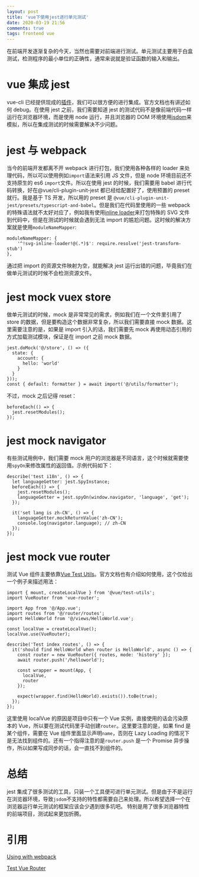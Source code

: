 ```yaml
---
layout: post
title: 'vue下使用jest进行单元测试'
date: 2020-03-19 21:56
comments: true
tags: frontend vue
---
```


在前端开发逐渐复杂的今天，当然也需要对前端进行测试。单元测试主要用于白盒测试，检测程序的最小单位的正确性，通常来说就是验证函数的输入和输出。

# vue 集成 jest

vue-cli 已经提供现成的[插件](https://cli.vuejs.org/core-plugins/unit-jest.html)，我们可以很方便的进行集成。官方文档也有讲述如何 debug。在使用 jest 之前，我们需要知道 jest 的测试代码不是像前端代码一样运行在浏览器环境，而是使用 node 运行，并且浏览器的 DOM 环境使用[jsdom](https://github.com/jsdom/jsdom)来模拟，所以在集成测试的时候需要解决不少问题。

# jest 与 webpack

当今的前端开发都离不开 webpack 进行打包，我们使用各种各样的 loader 来处理代码，所以可以使用例如`import`语法来引用 JS 文件，但是 node 环境目前还不支持原生的 es6 `import`文件。所以在使用 jest 的时候，我们需要用 babel 进行代码转换，好在@vue/cli-plugin-unit-jest 都已经给配置好了，使用预置的 preset 就行。我是基于 TS 开发，所以用的 preset 是 `@vue/cli-plugin-unit-jest/presets/typescript-and-babel`。但是我们在代码里使用的一些 webpack 的特殊语法就不太好对应了，例如我有使用[inline loader](https://webpack.js.org/concepts/loaders/#inline)来打包特殊的 SVG 文件到代码中，但是在测试的时候就会遇到无法 import 的尴尬问题。这时候的解决方案就是使用`moduleNameMapper`:

    moduleNameMapper: {
        '^!svg-inline-loader!@(.*)$': require.resolve('jest-transform-stub')
    },

通过把 import 的资源文件映射为空，就能解决 jest 运行出错的问题，毕竟我们在做单元测试的时候不会检测资源文件。

# jest mock vuex store

做单元测试的时候，mock 是非常常见的需求，例如我们在一个文件里引用了 store 的数据，但是要构造这个数据非常复杂，所以我们需要直接 mock 数据。这里需要注意的是，如果是 import 引入的话，我们需要先 mock 再使用动态引用的方式加载测试模块，保证是在 import 之前 mock 数据。

    jest.doMock('@/store', () => ({
      state: {
        account: {
          hello: 'world'
        }
      }
    }));
    const { default: formatter } = await import('@/utils/formatter');

不过，mock 之后记得 reset：

    beforeEach(() => {
      jest.resetModules();
    });

# jest mock navigator

有些测试用例中，我们需要 mock 用户的浏览器是不同语言，这个时候就需要使用`spyOn`来修改属性的返回值。示例代码如下：

    describe('test i18n', () => {
      let languageGetter: jest.SpyInstance;
      beforeEach(() => {
        jest.resetModules();
        languageGetter = jest.spyOn(window.navigator, 'language', 'get');
      });

      it('set lang is zh-CN', () => {
        languageGetter.mockReturnValue('zh-CN');
        console.log(navigator.language); // zh-CN
      });
    });

# jest mock vue router

测试 Vue 组件主要依靠[Vue Test Utils](https://vue-test-utils.vuejs.org/)。官方文档也有介绍如何使用，这个仅给出一个例子来描述用法：

    import { mount, createLocalVue } from '@vue/test-utils';
    import VueRouter from 'vue-router';

    import App from '@/App.vue';
    import routes from '@/router/routes';
    import HelloWorld from '@/views/HelloWorld.vue';

    const localVue = createLocalVue();
    localVue.use(VueRouter);

    describe('Test index routes', () => {
      it('should find HelloWorld when router is HelloWorld', async () => {
        const router = new VueRouter({ routes, mode: 'history' });
        await router.push('/helloworld');

        const wrapper = mount(App, {
          localVue,
          router
        });

        expect(wrapper.find(HelloWorld).exists()).toBe(true);
      });
    });

这里使用 localVue 的原因是项目中只有一个 Vue 实例，直接使用的话会污染原本的 Vue，所以要在测试代码里手动创建`router`。这里要注意的是，如果 find 是某个组件，需要在 Vue 组件里面显示声明`name`，否则在 Lazy Loading 的情况下是无法找到组件的。还有一个指得注意的是`router.push` 是一个 Promise 异步操作，所以如果写成同步的话，会一直找不到组件的。

# 总结

jest 集成了很多测试的工具，只装一个工具便可进行单元测试。但是由于不是运行在浏览器环境，导致`jsdom`不支持的特性都需要自己来处理。所以希望选择一个在浏览器运行单元测试的框架应该会少遇到很多坑吧。
特别是用了很多浏览器特性的前端项目，测试起来更加折腾。

# 引用

[Using with webpack](https://jestjs.io/docs/en/webpack)

[Test Vue Router](https://lmiller1990.github.io/vue-testing-handbook/vue-router.html)
